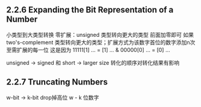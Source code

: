 ## 2.2.6 Expanding the Bit Representation of a Number
小类型到大类型转换
零扩展：unsigned 类型转向更大的类型 前面加零即可
如果 two's-complement 类型转向更大的类型；扩展方式为该数字首位的数字添加n次至需扩展的每一位
这是因为 11111[1] ... = [1] ... & 00000[0] ... = [0] ...


unsigned -> signed 和 short -> larger size 转化的顺序对转化结果有影响

## 2.2.7 Truncating Numbers
w-bit -> k-bit drop掉高位 w - k 位数字